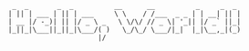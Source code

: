           _  _       _  _          __      __          _     _  _ 
         | || | ___ | || | ___     \ \    / /___  _ _ | | __| || |
         | __ |/ -_)| || |/ _ \ _   \ \/\/ // _ \| '_|| |/ _` ||_|
         |_||_|\___||_||_|\___/( )   \_/\_/ \___/|_|  |_|\__,_|(_)
                               |/                                 

